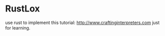 # RustLox
use rust to implement this tutorial:
http://www.craftinginterpreters.com
just for learning.
